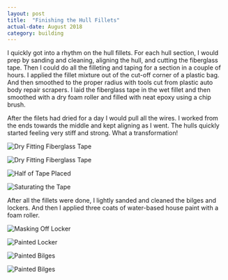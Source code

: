 ```yaml
---
layout: post
title:  "Finishing the Hull Fillets"
actual-date: August 2018
category: building
---
```


I quickly got into a rhythm on the hull fillets. For each hull section, I would prep by sanding and cleaning, aligning the hull, and cutting the fiberglass tape. Then I could do all the filleting and taping for a section in a couple of hours. I applied the fillet mixture out of the cut-off corner of a plastic bag. And then smoothed to the proper radius with tools cut from plastic auto body repair scrapers. I laid the fiberglass tape in the wet fillet and then smoothed with a dry foam roller and filled with neat epoxy using a chip brush.

After the filets had dried for a day I would pull all the wires. I worked from the ends towards the middle and kept aligning as I went. The hulls quickly started feeling very stiff and strong. What a transformation!

![Dry Fitting Fiberglass Tape](/assets/images/fillets-2-tape-1.jpg)

![Dry Fitting Fiberglass Tape](/assets/images/fillets-2-tape-2.jpg)

![Half of Tape Placed](/assets/images/fillets-2-tape-3.jpg)

![Saturating the Tape](/assets/images/fillets-2-tape-4.jpg)

After all the fillets were done, I lightly sanded and cleaned the bilges and lockers. And then I applied three coats of water-based house paint with a foam roller.

![Masking Off Locker](/assets/images/fillets-2-paint-1.jpg)

![Painted Locker](/assets/images/fillets-2-paint-2.jpg)

![Painted Bilges](/assets/images/fillets-2-paint-3.jpg)

![Painted Bilges](/assets/images/fillets-2-paint-4.jpg)
